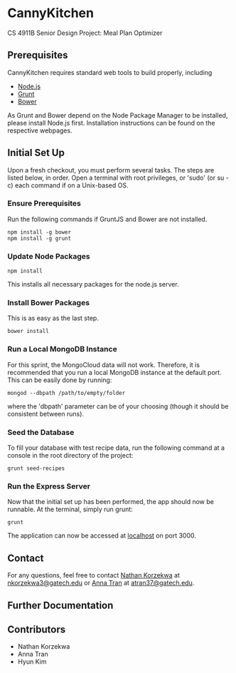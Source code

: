 # CannyKitchen
CS 4911B Senior Design Project: Meal Plan Optimizer

## Prerequisites
CannyKitchen requires standard web tools to build properly, including

- [Node.js](nodejs.org)
- [Grunt](http://gruntjs.com/)
- [Bower](http://bower.io/)

As Grunt and Bower depend on the Node Package Manager to be installed, please install Node.js first. Installation instructions can be found on the respective webpages.

## Initial Set Up
Upon a fresh checkout, you must perform several tasks. The steps are listed below, in order.
Open a terminal with root privileges, or 'sudo' (or su -c) each command if on a Unix-based OS.

### Ensure Prerequisites
Run the following commands if GruntJS and Bower are not installed.

	npm install -g bower
	npm install -g grunt

### Update Node Packages

	npm install
    
This installs all necessary packages for the node.js server.

### Install Bower Packages
This is as easy as the last step.

	bower install

### Run a Local MongoDB Instance
For this sprint, the MongoCloud data will not work. Therefore, it is recommended that you run a local MongoDB instance at the default port. This can be easily done by running:

	mongod --dbpath /path/to/empty/folder

where the 'dbpath' parameter can be of your choosing (though it should be consistent between runs).
	
### Seed the Database
To fill your database with test recipe data, run the following command at a console in the root directory of the project:

	grunt seed-recipes


### Run the Express Server
Now that the initial set up has been performed, the app should now be runnable. At the terminal, simply run grunt:
	
    grunt

The application can now be accessed at [localhost](localhost:3000) on port 3000.

## Contact
For any questions, feel free to contact [Nathan Korzekwa](mailto:nkorzekwa3@gatech.edu) at [nkorzekwa3@gatech.edu](mailto:nkorzekwa3@gatech.edu) or [Anna Tran](mailto:atran37@gatech.edu) at [atran37@gatech.edu](atran37@gatech.edu).

## Further Documentation


## Contributors
- Nathan Korzekwa
- Anna Tran
- Hyun Kim
